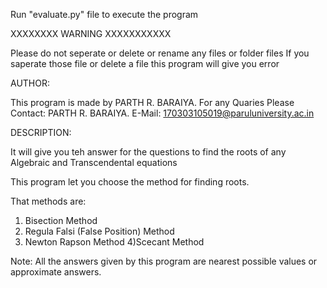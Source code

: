 Run "evaluate.py" file to execute the program

XXXXXXXX   WARNING   XXXXXXXXXXX

Please do not seperate or delete or rename any files or folder files
If you saperate those file or delete a file this program will give you error


AUTHOR:

This program is made by  PARTH R. BARAIYA.
For any Quaries Please Contact: PARTH R. BARAIYA.
E-Mail:  170303105019@paruluniversity.ac.in




DESCRIPTION:

It will give you teh answer for the questions to find the roots of any Algebraic and Transcendental
equations

This program let you choose the method for finding roots.

That methods are:

1) Bisection Method
2) Regula Falsi (False Position) Method
3) Newton Rapson Method
4)Scecant Method


Note: All the answers given by this program are nearest possible values or approximate answers.
